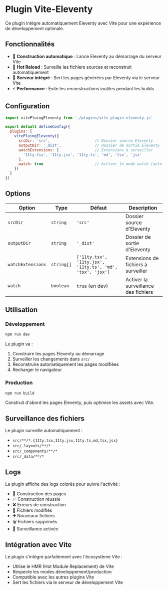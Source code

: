 # Plugin Vite-Eleventy

Ce plugin intègre automatiquement Eleventy avec Vite pour une expérience de développement optimale.

## Fonctionnalités

- 🔄 **Construction automatique** : Lance Eleventy au démarrage du serveur Vite
- 👀 **Hot Reload** : Surveille les fichiers sources et reconstruit automatiquement
- 🚀 **Serveur intégré** : Sert les pages générées par Eleventy via le serveur Vite
- ⚡ **Performance** : Évite les reconstructions inutiles pendant les builds

## Configuration

```javascript
import vitePluingEleventy from './plugins/vite-plugin-eleventy.js'

export default defineConfig({
  plugins: [
    vitePluingEleventy({
      srcDir: 'src',                    // Dossier source Eleventy
      outputDir: '_dist',               // Dossier de sortie Eleventy
      watchExtensions: [                // Extensions à surveiller
        '11ty.tsx', '11ty.jsx', '11ty.ts', 'md', 'tsx', 'jsx'
      ],
      watch: true                       // Activer le mode watch (auto en dev)
    })
  ]
})
```

## Options

| Option | Type | Défaut | Description |
|--------|------|--------|-------------|
| `srcDir` | `string` | `'src'` | Dossier source d'Eleventy |
| `outputDir` | `string` | `'_dist'` | Dossier de sortie d'Eleventy |
| `watchExtensions` | `string[]` | `['11ty.tsx', '11ty.jsx', '11ty.ts', 'md', 'tsx', 'jsx']` | Extensions de fichiers à surveiller |
| `watch` | `boolean` | `true` (en dev) | Activer la surveillance des fichiers |

## Utilisation

### Développement
```bash
npm run dev
```

Le plugin va :
1. Construire les pages Eleventy au démarrage
2. Surveiller les changements dans `src/`
3. Reconstruire automatiquement les pages modifiées
4. Recharger le navigateur

### Production
```bash
npm run build
```

Construit d'abord les pages Eleventy, puis optimise les assets avec Vite.

## Surveillance des fichiers

Le plugin surveille automatiquement :
- `src/**/*.{11ty.tsx,11ty.jsx,11ty.ts,md,tsx,jsx}`
- `src/_layouts/**/*`
- `src/_components/**/*`
- `src/_data/**/*`

## Logs

Le plugin affiche des logs colorés pour suivre l'activité :
- 🔄 Construction des pages
- ✅ Construction réussie
- ❌ Erreurs de construction
- 📝 Fichiers modifiés
- ➕ Nouveaux fichiers
- 🗑️ Fichiers supprimés
- 👀 Surveillance activée

## Intégration avec Vite

Le plugin s'intègre parfaitement avec l'écosystème Vite :
- Utilise le HMR (Hot Module Replacement) de Vite
- Respecte les modes développement/production
- Compatible avec les autres plugins Vite
- Sert les fichiers via le serveur de développement Vite
